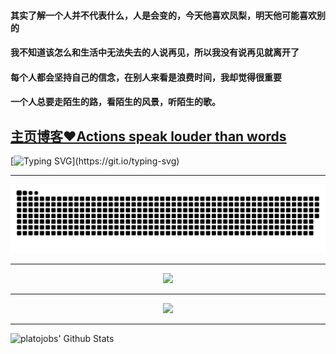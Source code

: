 #### 其实了解一个人并不代表什么，人是会变的，今天他喜欢凤梨，明天他可能喜欢别的 
#### 我不知道该怎么和生活中无法失去的人说再见，所以我没有说再见就离开了
#### 每个人都会坚持自己的信念，在别人来看是浪费时间，我却觉得很重要
#### 一个人总要走陌生的路，看陌生的风景，听陌生的歌。

[主页博客❤️Actions speak louder than words](https://github.com/platojobs/agenda)
---

[![Typing SVG](https://readme-typing-svg.herokuapp.com?font=Dancing+Script&size=35&color=050001&lines=Actions+speak+louder+than+words.)](https://git.io/typing-svg)

-----

<div align="center"><img src="https://raw.githubusercontent.com/platojobs/platojobs/main/assets/github-contribution-grid-snake.svg" ></div>

-----

<div align="center">
    <img src="https://activity-graph.herokuapp.com/graph?username=platojobs&theme=minimal" />
</div>


-----

<div align="center">
    <img  src="https://github-readme-streak-stats.herokuapp.com/?user=platojobs" />
</div>

----

![platojobs' Github Stats](https://github-readme-stats.vercel.app/api?username=platojobs&hide=contribs,prs&show_icons=true&theme=swift&bg_color=0d1116&title_color=ce09ec&text_color=DC143C&icon_color=007ec6)
